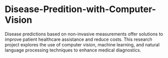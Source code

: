 # Disease-Predition-with-Computer-Vision
Disease predictions based on non-invasive measurements offer solutions to improve patient healthcare assistance and reduce costs. This research project explores the use of computer vision, machine learning, and natural language processing techniques to enhance medical diagnostics. 
